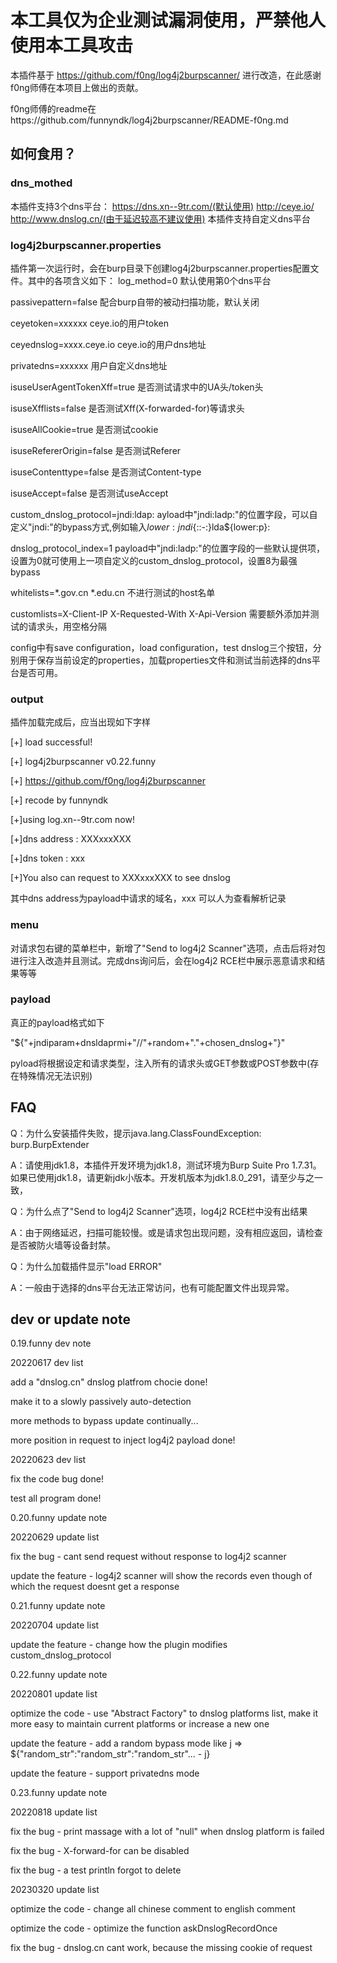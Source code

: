 # 本工具仅为企业测试漏洞使用，严禁他人使用本工具攻击
本插件基于 https://github.com/f0ng/log4j2burpscanner/ 进行改造，在此感谢f0ng师傅在本项目上做出的贡献。

f0ng师傅的readme在https://github.com/funnyndk/log4j2burpscanner/README-f0ng.md

## 如何食用？
### dns_mothed
本插件支持3个dns平台：
	https://dns.xn--9tr.com/(默认使用)
	http://ceye.io/
	http://www.dnslog.cn/(由于延迟较高不建议使用)
本插件支持自定义dns平台

### log4j2burpscanner.properties
插件第一次运行时，会在burp目录下创建log4j2burpscanner.properties配置文件。其中的各项含义如下：
log_method=0		默认使用第0个dns平台

passivepattern=false		配合burp自带的被动扫描功能，默认关闭

ceyetoken=xxxxxx		ceye.io的用户token

ceyednslog=xxxx.ceye.io	ceye.io的用户dns地址

privatedns=xxxxxx		用户自定义dns地址

isuseUserAgentTokenXff=true	是否测试请求中的UA头/token头

isuseXfflists=false		是否测试Xff(X-forwarded-for)等请求头

isuseAllCookie=true		是否测试cookie

isuseRefererOrigin=false	是否测试Referer

isuseContenttype=false	是否测试Content-type

isuseAccept=false		是否测试useAccept

custom_dnslog_protocol=jndi:ldap:	ayload中"jndi:ladp:"的位置字段，可以自定义"jndi:"的bypass方式,例如输入${lower:j}ndi${::-:}lda${lower:p}:

dnslog_protocol_index=1		payload中"jndi:ladp:"的位置字段的一些默认提供项，设置为0就可使用上一项自定义的custom_dnslog_protocol，设置8为最强bypass

whitelists=*.gov.cn *.edu.cn	不进行测试的host名单

customlists=X-Client-IP X-Requested-With X-Api-Version	需要额外添加并测试的请求头，用空格分隔

config中有save configuration，load configuration，test dnslog三个按钮，分别用于保存当前设定的properties，加载properties文件和测试当前选择的dns平台是否可用。


### output
插件加载完成后，应当出现如下字样

[+]               load successful!      

[+]        log4j2burpscanner v0.22.funny  

[+] https://github.com/f0ng/log4j2burpscanner

[+]                 recode by funnyndk      

[+]using log.xn--9tr.com now!

[+]dns address : XXXxxxXXX

[+]dns token : xxx

[+]You also can request to    XXXxxxXXX    to see dnslog

其中dns address为payload中请求的域名，xxx 可以人为查看解析记录

### menu
对请求包右键的菜单栏中，新增了"Send to log4j2 Scanner"选项，点击后将对包进行注入改造并且测试。完成dns询问后，会在log4j2 RCE栏中展示恶意请求和结果等等

### payload

真正的payload格式如下

"${"+jndiparam+dnsldaprmi+"//"+random+"."+chosen_dnslog+"}"

pyload将根据设定和请求类型，注入所有的请求头或GET参数或POST参数中(存在特殊情况无法识别)


## FAQ

Q：为什么安装插件失败，提示java.lang.ClassFoundException: burp.BurpExtender

A：请使用jdk1.8，本插件开发环境为jdk1.8，测试环境为Burp Suite Pro 1.7.31。如果已使用jdk1.8，请更新jdk小版本。开发机版本为jdk1.8.0_291，请至少与之一致，

Q：为什么点了"Send to log4j2 Scanner"选项，log4j2 RCE栏中没有出结果

A：由于网络延迟，扫描可能较慢。或是请求包出现问题，没有相应返回，请检查是否被防火墙等设备封禁。

Q：为什么加载插件显示"load ERROR"

A：一般由于选择的dns平台无法正常访问，也有可能配置文件出现异常。

## dev or update note

0.19.funny dev note

20220617 dev list

add a "dnslog.cn" dnslog platfrom chocie            done!

make it to a slowly passively auto-detection

more methods to bypass                              update continually...

more position in request to inject log4j2 payload   done!

20220623 dev list

fix the code bug                                    done!

test all program	                            done!

0.20.funny update note

20220629 update list 

fix the bug - cant send request without response to log4j2 scanner

update the feature - log4j2 scanner will show the records even though of which the request doesnt get a response

0.21.funny update note

20220704 update list 

update the feature - change how the plugin modifies custom_dnslog_protocol

0.22.funny update note

20220801 update list

optimize the code - use "Abstract Factory" to dnslog platforms list, make it more easy to maintain current platforms or increase a new one

update the feature - add a random bypass mode like j => ${"random_str":"random_str":"random_str"... - j}

update the feature - support privatedns mode

0.23.funny update note

20220818 update list

fix the bug - print massage with a lot of "null" when dnslog platform is failed 

fix the bug - X-forward-for can be disabled

fix the bug - a test println forgot to delete

20230320 update list

optimize the code - change all chinese comment to english comment 

optimize the code - optimize the function askDnslogRecordOnce

fix the bug - dnslog.cn cant work, because the missing cookie of request
